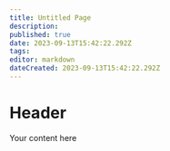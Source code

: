 ```yaml
---
title: Untitled Page
description: 
published: true
date: 2023-09-13T15:42:22.292Z
tags: 
editor: markdown
dateCreated: 2023-09-13T15:42:22.292Z
---
```


# Header
Your content here